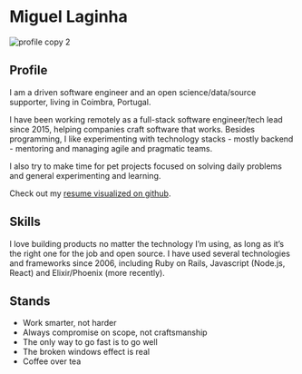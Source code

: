 # Miguel Laginha

![profile copy 2](https://user-images.githubusercontent.com/19879/219485592-6d11668e-9767-4363-adf6-7cb977806f3e.png)

## Profile

I am a driven software engineer and an open science/data/source supporter, living in Coimbra, Portugal.

I have been working remotely as a full-stack software engineer/tech lead since 2015, helping companies craft software that works. Besides programming, I like experimenting with technology stacks - mostly backend - mentoring and managing agile and pragmatic teams.

I also try to make time for pet projects focused on solving daily problems and general experimenting and learning.

Check out my [resume visualized on github](https://github.com/brecke/resume-visualized).

## Skills

I love building products no matter the technology I’m using, as long as it’s the right one for the job and open source. I have used several technologies and frameworks since 2006, including Ruby on Rails, Javascript (Node.js, React) and Elixir/Phoenix (more recently).

## Stands

- Work smarter, not harder
- Always compromise on scope, not craftsmanship
- The only way to go fast is to go well
- The broken windows effect is real
- Coffee over tea
